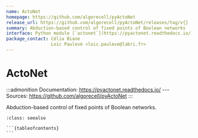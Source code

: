 ```yaml
---
name: ActoNet
homepage: https://github.com/algorecell/pyActoNet
release_url: https://github.com/algorecell/pyActoNet/releases/tag/v{}
summary: Abduction-based control of fixed points of Boolean networks
interface: Python module [`actonet`](https://pyactonet.readthedocs.io/)
package_contact: Célia Biane
                 Loïc Paulevé <loic.pauleve@labri.fr>
---
```


# ActoNet

:::admonition
Documentation: https://pyactonet.readthedocs.io/
--- Sources: https://github.com/algorecell/pyActoNet
:::

Abduction-based control of fixed points of Boolean networks.

````{admonition} Notebooks
:class: seealso

```{tableofcontents}
```

````
